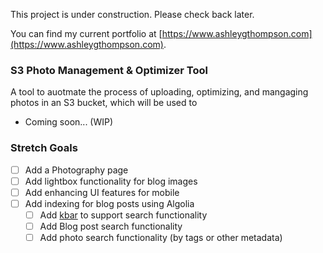 This project is under construction. Please check back later.

You can find my current portfolio at [https://www.ashleygthompson.com](https://www.ashleygthompson.com).

### S3 Photo Management & Optimizer Tool

A tool to auotmate the process of uploading, optimizing, and mangaging photos in an S3 bucket, which will be used to

- Coming soon... (WIP)

### Stretch Goals

- [ ] Add a Photography page
- [ ] Add lightbox functionality for blog images
- [ ] Add enhancing UI features for mobile
- [ ] Add indexing for blog posts using Algolia
  - [ ] Add [kbar](https://github.com/timc1/kbar) to support search functionality
  - [ ] Add Blog post search functionality
  - [ ] Add photo search functionality (by tags or other metadata)
